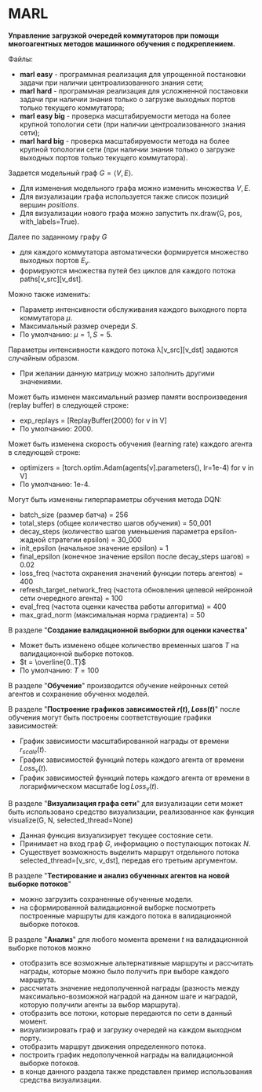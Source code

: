 # MARL
**Управление загрузкой очередей коммутаторов при помощи многоагентных методов машинного обучения с подкреплением.**

Файлы:
* **marl easy** - программная реализация для упрощенной постановки задачи при наличии центроализованного знания сети;
* **marl hard** - программная реализация для усложненной постановки задачи при наличии знания только о загрузке выходных портов только текущего коммутатора;
* **marl easy big** - проверка масштабируемости метода на более крупной топологии сети (при наличии центроализованного знания сети);
* **marl hard big** - проверка масштабируемости метода на более крупной топологии сети (при наличии знания только о загрузке выходных портов только текущего коммутатора).

Задается модельный граф $G=\langle V,E \rangle$. 
* Для изменения модельного графа можно изменить множества $V, E$. 
* Для визуализации графа используется также список позиций вершин $\textit{positions}$.
* Для визуализации нового графа можно запустить nx.draw(G, pos, with_labels=True).

Далее по заданному графу $G$ 
* для каждого коммутатора автоматически формируется множество выходных портов $E_v$.
* формируются множества путей без циклов для каждого потока paths[v_src][v_dst].

Можно также изменить: 
* Параметр интенсивности обслуживания каждого выходного порта коммутатора $μ$.
* Максимальный размер очереди $S$.
* По умолчанию: $μ = 1, S = 5$.

Параметры интенсивности каждого потока λ[v_src][v_dst] задаются случайным образом.
* При желании данную матрицу можно заполнить другими значениями.

Может быть изменен максимальный размер памяти воспроизведения (replay buffer) в следующей строке:
* exp_replays = [ReplayBuffer(2000) for v in V]
* По умолчанию: 2000.

Может быть изменена скорость обучения (learning rate) каждого агента в следующей строке:
* optimizers = [torch.optim.Adam(agents[v].parameters(), lr=1e-4) for v in V]
* По умолчанию: 1e-4.

Могут быть изменены гиперпараметры обучения метода DQN:
* batch_size (размер батча) = 256
* total_steps (общее количество шагов обучения) = 50_001
* decay_steps (количество шагов уменьшения параметра epsilon-жадной стратегии epsilon) = 30_000
* init_epsilon (начальное значение epsilon) = 1
* final_epsilon (конечное значение epsilon после decay_steps шагов) = 0.02
* loss_freq (частота охранения значений функции потерь агентов) = 400
* refresh_target_network_freq (частота обновления целевой нейронной сети очередного агента) = 100
* eval_freq (частота оценки качества работы алгоритма) = 400
* max_grad_norm (максимальная норма градиента) = 50

В разделе "**Создание валидационной выборки для оценки качества**"
* Может быть изменено общее количество временных шагов $T$ на валидационной выборке потоков.
* $t = \overline{0..T}$
* По умолчанию: $T = 100$

В разделе "**Обучение**" производится обучение нейронных сетей агентов и сохранение обученнх моделей.

В разделе "**Построение графиков зависимостей $r(t)$, $Loss(t)$**" после обучения могут быть построены соответствующие графики зависимостей:
* График зависимости масштабированной награды от времени $r_{scale}(t)$.
* График зависимостей функций потерь каждого агента от времени $Loss_v(t)$.
* График зависимостей функций потерь каждого агента от времени в логарифмическом масштабе $\log Loss_v(t)$.

В разделе "**Визуализация графа сети**" для визуализации сети может быть использовано средство визуализации, реализованное как функция visualize(G, N, selected_thread=None)
* Данная функция визуализирует текущее состояние сети. 
* Принимает на вход граф $G$, информацию о поступающих потоках $N$.
* Существует  возможность выделить маршрут отдельного потока selected_thread=[v_src, v_dst], передав его третьим аргументом.

В разделе "**Тестирование и анализ обученных агентов на новой выборке потоков**"
* можно загрузить сохраненные обученные модели.
* на сформированной валидационной выборке посмотреть построенные маршруты для каждого потока в валидационной выборке потоков.

В разделе "**Анализ**" для любого момента времени $t$ на валидационной выборке потоков можно
* отобразить все возможные альтернативные маршруты и рассчитать награды, которые можно было получить при выборе каждого маршрута.
* рассчитать значение недополученной награды (разность между максимально-возможной наградой на данном шаге и наградой, которую получили агенты за выбор маршрута).
* отобразить все потоки, которые передаются по сети в данный момент.
* визуализировать граф и загрузку очередей на каждом выходном порту.
* отобразить маршрут движения определенного потока.
* построить график недополученной награды на валидационной выборке потоков.
* в конце данного раздела также представлен пример использования средства визуализации.

